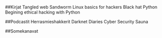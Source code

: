 ##Kirjat
  Tangled web
  Sandworm 
  Linux basics for hackers
  Black hat Python
  Begining ethical hacking with Python
  
##Podcastit
  Herrasmieshakkerit
  Darknet Diaries
  Cyber Security Sauna

##Somekanavat
